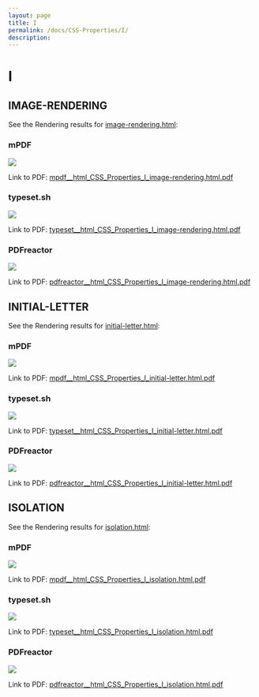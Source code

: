 ```yaml
---
layout: page
title: I
permalink: /docs/CSS-Properties/I/
description: 
---
```


# I



## IMAGE-RENDERING

See the Rendering results for [image-rendering.html](/html/CSS%20Properties/I/image-rendering.html):

### mPDF
![](mpdf__html_CSS_Properties_I_image-rendering.html.png) 

Link to PDF: [mpdf__html_CSS_Properties_I_image-rendering.html.pdf](mpdf__html_CSS_Properties_I_image-rendering.html.pdf)

### typeset.sh
![](typeset__html_CSS_Properties_I_image-rendering.html.png) 

Link to PDF: [typeset__html_CSS_Properties_I_image-rendering.html.pdf](typeset__html_CSS_Properties_I_image-rendering.html.pdf)

### PDFreactor
![](pdfreactor__html_CSS_Properties_I_image-rendering.html.png) 

Link to PDF: [pdfreactor__html_CSS_Properties_I_image-rendering.html.pdf](pdfreactor__html_CSS_Properties_I_image-rendering.html.pdf)

## INITIAL-LETTER

See the Rendering results for [initial-letter.html](/html/CSS%20Properties/I/initial-letter.html):

### mPDF
![](mpdf__html_CSS_Properties_I_initial-letter.html.png) 

Link to PDF: [mpdf__html_CSS_Properties_I_initial-letter.html.pdf](mpdf__html_CSS_Properties_I_initial-letter.html.pdf)

### typeset.sh
![](typeset__html_CSS_Properties_I_initial-letter.html.png) 

Link to PDF: [typeset__html_CSS_Properties_I_initial-letter.html.pdf](typeset__html_CSS_Properties_I_initial-letter.html.pdf)

### PDFreactor
![](pdfreactor__html_CSS_Properties_I_initial-letter.html.png) 

Link to PDF: [pdfreactor__html_CSS_Properties_I_initial-letter.html.pdf](pdfreactor__html_CSS_Properties_I_initial-letter.html.pdf)

## ISOLATION

See the Rendering results for [isolation.html](/html/CSS%20Properties/I/isolation.html):

### mPDF
![](mpdf__html_CSS_Properties_I_isolation.html.png) 

Link to PDF: [mpdf__html_CSS_Properties_I_isolation.html.pdf](mpdf__html_CSS_Properties_I_isolation.html.pdf)

### typeset.sh
![](typeset__html_CSS_Properties_I_isolation.html.png) 

Link to PDF: [typeset__html_CSS_Properties_I_isolation.html.pdf](typeset__html_CSS_Properties_I_isolation.html.pdf)

### PDFreactor
![](pdfreactor__html_CSS_Properties_I_isolation.html.png) 

Link to PDF: [pdfreactor__html_CSS_Properties_I_isolation.html.pdf](pdfreactor__html_CSS_Properties_I_isolation.html.pdf)


